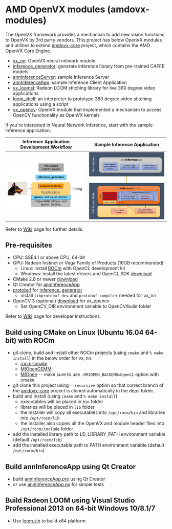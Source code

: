 # AMD OpenVX modules (amdovx-modules)
The OpenVX framework provides a mechanism to add new vision functions to OpenVX by 3rd party vendors. This project has below OpenVX modules and utilities to extend [amdovx-core](https://github.com/GPUOpen-ProfessionalCompute-Libraries/amdovx-core) project, which contains the AMD OpenVX Core Engine.
* [vx_nn](vx_nn/README.md): OpenVX neural network module
* [inference_generator](utils/inference_generator/README.md): generate inference library from pre-trained CAFFE models
* [annInferenceServer](utils/annInferenceServer/README.md): sample Inference Server
* [annInferenceApp](utils/annInferenceApp/README.md): sample Inference Client Application
* [vx_loomsl](vx_loomsl/README.md): Radeon LOOM stitching library for live 360 degree video applications
* [loom_shell](utils/loom_shell/README.md): an interpreter to prototype 360 degree video stitching applications using a script
* [vx_opencv](vx_opencv/README.md): OpenVX module that implemented a mechanism to access OpenCV functionality as OpenVX kernels

If you're interested in Neural Network Inference, start with the sample inference application.

Inference Application Development Workflow |  Sample Inference Application
:-------------------------:|:-------------------------:
[![Block-Diagram-Inference-Workflow](doc/images/block_diagram_inference_workflow.png)](https://github.com/GPUOpen-ProfessionalCompute-Libraries/amdovx-modules/wiki#neural-network-inference-workflow-for-caffe-users)  |  [![Block-Diagram-Inference-Sample](doc/images/block_diagram_inference_sample.png)](https://github.com/GPUOpen-ProfessionalCompute-Libraries/amdovx-modules/wiki#getting-started-with-neural-network-inference-sample)

Refer to [Wiki](https://github.com/GPUOpen-ProfessionalCompute-Libraries/amdovx-modules/wiki) page for further details.

## Pre-requisites
* CPU: SSE4.1 or above CPU, 64-bit
* GPU: Radeon Instinct or Vega Family of Products (16GB recommended)
  * Linux: install [ROCm](https://rocm.github.io/ROCmInstall.html) with OpenCL development kit
  * Windows: install the latest drivers and OpenCL SDK [download](https://github.com/GPUOpen-LibrariesAndSDKs/OCL-SDK/releases)
* CMake 2.8 or newer [download](http://cmake.org/download/)
* Qt Creator for [annInferenceApp](utils/annInferenceApp/README.md)
* [protobuf](https://github.com/google/protobuf) for [inference_generator](utils/inference_generator/README.md)
  * install `libprotobuf-dev` and `protobuf-compiler` needed for vx_nn
* OpenCV 3 (optional) [download](https://github.com/opencv/opencv/releases) for vx_opencv
  * Set OpenCV_DIR environment variable to OpenCV/build folder

Refer to [Wiki](https://github.com/GPUOpen-ProfessionalCompute-Libraries/amdovx-modules/wiki) page for developer instructions.

## Build using CMake on Linux (Ubuntu 16.04 64-bit) with ROCm
* git clone, build and install other ROCm projects (using `cmake` and `% make install`) in the below order for vx_nn.
  * [rocm-cmake](https://github.com/RadeonOpenCompute/rocm-cmake)
  * [MIOpenGEMM](https://github.com/ROCmSoftwarePlatform/MIOpenGEMM)
  * [MIOpen](https://github.com/ROCmSoftwarePlatform/MIOpen) -- make sure to use `-DMIOPEN_BACKEND=OpenCL` option with cmake
* git clone this project using `--recursive` option so that correct branch of the [amdovx-core](https://github.com/GPUOpen-ProfessionalCompute-Libraries/amdovx-core) project is cloned automatically in the deps folder.
* build and install (using `cmake` and `% make install`)
  * executables will be placed in `bin` folder
  * libraries will be placed in `lib` folder
  * the installer will copy all executables into `/opt/rocm/bin` and libraries into `/opt/rocm/lib`
  * the installer also copies all the OpenVX and module header files into `/opt/rocm/include` folder
* add the installed library path to LD_LIBRARY_PATH environment variable (default `/opt/rocm/lib`)
* add the installed executable path to PATH environment variable (default `/opt/rocm/bin`)

## Build annInferenceApp using Qt Creator
* build [annInferenceApp.pro](utils/annInferenceApp/annInferenceApp.pro) using Qt Creator
* or use [annInferenceApp.py](utils/annInferenceApp/annInferenceApp.py) for simple tests

## Build Radeon LOOM using Visual Studio Professional 2013 on 64-bit Windows 10/8.1/7
* Use [loom.sln](loom.sln) to build x64 platform

